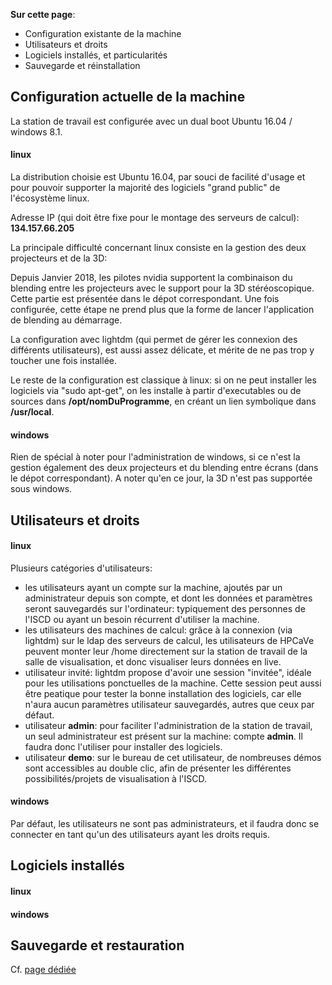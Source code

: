 **Sur cette page**:
* Configuration existante de la machine
* Utilisateurs et droits
* Logiciels installés, et particularités
* Sauvegarde et réinstallation

## Configuration actuelle de la machine
La station de travail est configurée avec un dual boot Ubuntu 16.04 / windows 8.1.

#### linux

La distribution choisie est Ubuntu 16.04, par souci de facilité d'usage et pour pouvoir supporter la majorité des logiciels "grand public" de l'écosystème linux.

Adresse IP (qui doit être fixe pour le montage des serveurs de calcul): **134.157.66.205**

La principale difficulté concernant linux consiste en la gestion des deux projecteurs et de la 3D:

Depuis Janvier 2018, les pilotes nvidia supportent la combinaison du blending entre les projecteurs avec le support pour la 3D stéréoscopique. Cette partie est présentée dans le dépot correspondant. Une fois configurée, cette étape ne prend plus que la forme de lancer l'application de blending au démarrage.

La configuration avec lightdm (qui permet de gérer les connexion des différents utilisateurs), est aussi assez délicate, et mérite de ne pas trop y toucher une fois installée.

Le reste de la configuration est classique à linux: si on ne peut installer les logiciels via "sudo apt-get", on les installe à partir d'executables ou de sources dans **/opt/nomDuProgramme**, en créant un lien symbolique dans **/usr/local**.

#### windows

Rien de spécial à noter pour l'administration de windows, si ce n'est la gestion également des deux projecteurs et du blending entre écrans (dans le dépot correspondant). A noter qu'en ce jour, la 3D n'est pas supportée sous windows.

## Utilisateurs et droits

#### linux
Plusieurs catégories d'utilisateurs:
* les utilisateurs ayant un compte sur la machine, ajoutés par un administrateur depuis son compte, et dont les données et paramètres seront sauvegardés sur l'ordinateur: typiquement des personnes de l'ISCD ou ayant un besoin récurrent d'utiliser la machine.
* les utilisateurs des machines de calcul: grâce à la connexion (via lightdm) sur le ldap des serveurs de calcul, les utilisateurs de HPCaVe peuvent monter leur /home directement sur la station de travail de la salle de visualisation, et donc visualiser leurs données en live.
* utilisateur invité: lightdm propose d'avoir une session "invitée", idéale pour les utilisations ponctuelles de la machine. Cette session peut aussi être peatique pour tester la bonne installation des logiciels, car elle n'aura aucun paramètres utilisateur sauvegardés, autres que ceux par défaut.
* utilisateur **admin**: pour faciliter l'administration de la station de travail, un seul administrateur est présent sur la machine: compte **admin**. Il faudra donc l'utiliser pour installer des logiciels.
* utilisateur **demo**: sur le bureau de cet utilisateur, de nombreuses démos sont accessibles au double clic, afin de présenter les différentes possibilités/projets de visualisation à l'ISCD.

#### windows
Par défaut, les utilisateurs ne sont pas administrateurs, et il faudra donc se connecter en tant qu'un des utilisateurs ayant les droits requis. 

## Logiciels installés
#### linux
#### windows

## Sauvegarde et restauration

Cf. [page dédiée](sauvegarde.md)
